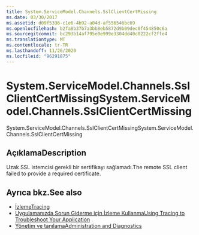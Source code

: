 ```yaml
---
title: System.ServiceModel.Channels.SslClientCertMissing
ms.date: 03/30/2017
ms.assetid: d09f5336-c1e6-4b92-a04d-af556546bc69
ms.openlocfilehash: b2fa8b37b7a3bb8eb5872d9b09dec0f454850c6a
ms.sourcegitcommit: bc293b14af795e0e999e3304dd40c0222cf2ffe4
ms.translationtype: MT
ms.contentlocale: tr-TR
ms.lasthandoff: 11/26/2020
ms.locfileid: "96291875"
---
```

# <a name="systemservicemodelchannelssslclientcertmissing"></a><span data-ttu-id="544ac-102">System.ServiceModel.Channels.SslClientCertMissing</span><span class="sxs-lookup"><span data-stu-id="544ac-102">System.ServiceModel.Channels.SslClientCertMissing</span></span>

<span data-ttu-id="544ac-103">System.ServiceModel.Channels.SslClientCertMissing</span><span class="sxs-lookup"><span data-stu-id="544ac-103">System.ServiceModel.Channels.SslClientCertMissing</span></span>  
  
## <a name="description"></a><span data-ttu-id="544ac-104">Açıklama</span><span class="sxs-lookup"><span data-stu-id="544ac-104">Description</span></span>  

 <span data-ttu-id="544ac-105">Uzak SSL istemcisi gerekli bir sertifikayı sağlamadı.</span><span class="sxs-lookup"><span data-stu-id="544ac-105">The remote SSL client failed to provide a required certificate.</span></span>  
  
## <a name="see-also"></a><span data-ttu-id="544ac-106">Ayrıca bkz.</span><span class="sxs-lookup"><span data-stu-id="544ac-106">See also</span></span>

- [<span data-ttu-id="544ac-107">İzleme</span><span class="sxs-lookup"><span data-stu-id="544ac-107">Tracing</span></span>](index.md)
- [<span data-ttu-id="544ac-108">Uygulamanızda Sorun Giderme için İzleme Kullanma</span><span class="sxs-lookup"><span data-stu-id="544ac-108">Using Tracing to Troubleshoot Your Application</span></span>](using-tracing-to-troubleshoot-your-application.md)
- [<span data-ttu-id="544ac-109">Yönetim ve tanılama</span><span class="sxs-lookup"><span data-stu-id="544ac-109">Administration and Diagnostics</span></span>](../index.md)
